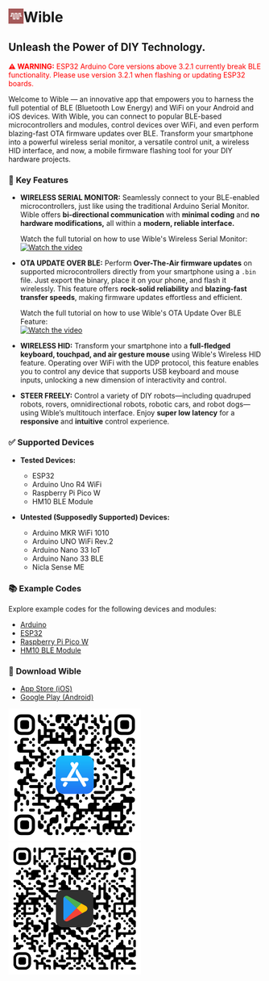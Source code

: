 # <img src="https://github.com/Rupakpoddar/WibleCodeTemplate/blob/master/Assets/WibleIcon.png" height="30" align="left"> Wible

## Unleash the Power of DIY Technology.

<p><span style="color: #ff0000;"><strong>⚠️ WARNING:</strong> ESP32 Arduino Core versions above 3.2.1 currently break BLE functionality. Please use version 3.2.1 when flashing or updating ESP32 boards.</span></p>

Welcome to Wible — an innovative app that empowers you to harness the full potential of BLE (Bluetooth Low Energy) and WiFi on your Android and iOS devices. With Wible, you can connect to popular BLE-based microcontrollers and modules, control devices over WiFi, and even perform blazing-fast OTA firmware updates over BLE. Transform your smartphone into a powerful wireless serial monitor, a versatile control unit, a wireless HID interface, and now, a mobile firmware flashing tool for your DIY hardware projects.

### 🚀 **Key Features**

- **WIRELESS SERIAL MONITOR:** Seamlessly connect to your BLE-enabled microcontrollers, just like using the traditional Arduino Serial Monitor. Wible offers **bi-directional communication** with **minimal coding** and **no hardware modifications,** all within a **modern, reliable interface.**

  Watch the full tutorial on how to use Wible's Wireless Serial Monitor:  
  <a href="https://youtu.be/TXFQPdkELPQ">
    <img src="https://img.youtube.com/vi/TXFQPdkELPQ/0.jpg" alt="Watch the video" width="250">
  </a>

- **OTA UPDATE OVER BLE:** Perform **Over-The-Air firmware updates** on supported microcontrollers directly from your smartphone using a `.bin` file. Just export the binary, place it on your phone, and flash it wirelessly. This feature offers **rock-solid reliability** and **blazing-fast transfer speeds**, making firmware updates effortless and efficient.

  Watch the full tutorial on how to use Wible's OTA Update Over BLE Feature:  
  <a href="https://youtu.be/tNsKBtISKOY">
    <img src="https://img.youtube.com/vi/tNsKBtISKOY/0.jpg" alt="Watch the video" width="250">
  </a>

- **WIRELESS HID:** Transform your smartphone into a **full-fledged keyboard, touchpad, and air gesture mouse** using Wible's Wireless HID feature. Operating over WiFi with the UDP protocol, this feature enables you to control any device that supports USB keyboard and mouse inputs, unlocking a new dimension of interactivity and control.

- **STEER FREELY:** Control a variety of DIY robots—including quadruped robots, rovers, omnidirectional robots, robotic cars, and robot dogs—using Wible’s multitouch interface. Enjoy **super low latency** for a **responsive** and **intuitive** control experience.

### ✅ **Supported Devices**

- **Tested Devices:**
  - ESP32
  - Arduino Uno R4 WiFi
  - Raspberry Pi Pico W
  - HM10 BLE Module

- **Untested (Supposedly Supported) Devices:**
  - Arduino MKR WiFi 1010
  - Arduino UNO WiFi Rev.2
  - Arduino Nano 33 IoT
  - Arduino Nano 33 BLE
  - Nicla Sense ME

### 📚 **Example Codes**

Explore example codes for the following devices and modules:

- [Arduino](https://github.com/Rupakpoddar/WibleCodeTemplate/tree/master/Arduino)
- [ESP32](https://github.com/Rupakpoddar/WibleCodeTemplate/tree/master/ESP32)
- [Raspberry Pi Pico W](https://github.com/Rupakpoddar/WibleCodeTemplate/tree/master/RPi_Pico_W)
- [HM10 BLE Module](https://github.com/Rupakpoddar/WibleCodeTemplate/tree/master/HM10_BLE_Module)

### 📲 **Download Wible**

- [App Store (iOS)](https://apps.apple.com/us/app/wible/id6472097054)
- [Google Play (Android)](https://play.google.com/store/apps/details?id=com.rupakpoddar.blebotcontroller)

<p>
  <a href="https://github.com/Rupakpoddar/WibleCodeTemplate/blob/master/Assets/AppStoreQR.png"><img src="https://github.com/Rupakpoddar/WibleCodeTemplate/blob/master/Assets/AppStoreQR.png" width="262.5"></a>
  &nbsp;&nbsp;&nbsp;&nbsp;&nbsp;&nbsp;&nbsp;&nbsp;&nbsp;&nbsp;&nbsp;&nbsp;&nbsp;&nbsp;&nbsp;&nbsp;&nbsp;&nbsp;&nbsp;&nbsp;&nbsp;&nbsp;&nbsp;&nbsp;&nbsp;&nbsp;&nbsp;&nbsp;&nbsp;&nbsp;&nbsp;&nbsp;
  <a href="https://github.com/Rupakpoddar/WibleCodeTemplate/blob/master/Assets/PlayStoreQR.png"><img src="https://github.com/Rupakpoddar/WibleCodeTemplate/blob/master/Assets/PlayStoreQR.png" width="262.5"></a>
</p>
